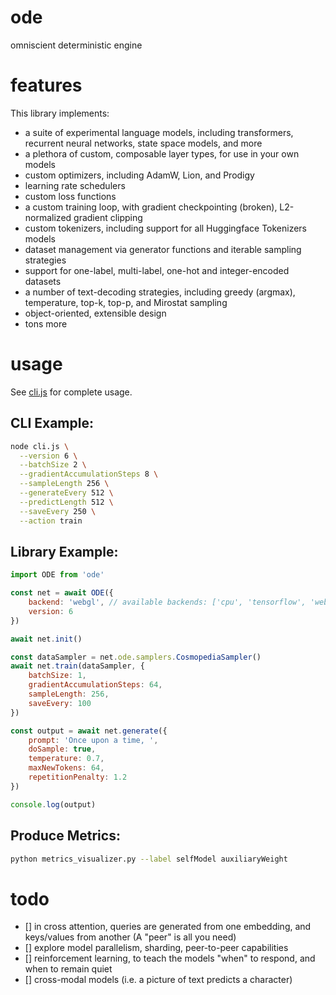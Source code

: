# ode

omniscient deterministic engine

# features

This library implements:

-   a suite of experimental language models, including transformers, recurrent neural networks, state space models, and more
-   a plethora of custom, composable layer types, for use in your own models
-   custom optimizers, including AdamW, Lion, and Prodigy
-   learning rate schedulers
-   custom loss functions
-   a custom training loop, with gradient checkpointing (broken), L2-normalized gradient clipping
-   custom tokenizers, including support for all Huggingface Tokenizers models
-   dataset management via generator functions and iterable sampling strategies
-   support for one-label, multi-label, one-hot and integer-encoded datasets
-   a number of text-decoding strategies, including greedy (argmax), temperature, top-k, top-p, and Mirostat sampling
-   object-oriented, extensible design
-   tons more

# usage

See [cli.js](./cli.js) for complete usage.

## CLI Example:

```sh
node cli.js \
  --version 6 \
  --batchSize 2 \
  --gradientAccumulationSteps 8 \
  --sampleLength 256 \
  --generateEvery 512 \
  --predictLength 512 \
  --saveEvery 250 \
  --action train
```

## Library Example:

```js
import ODE from 'ode'

const net = await ODE({
    backend: 'webgl', // available backends: ['cpu', 'tensorflow', 'webgl', 'webgpu']
    version: 6
})

await net.init()

const dataSampler = net.ode.samplers.CosmopediaSampler()
await net.train(dataSampler, {
    batchSize: 1,
    gradientAccumulationSteps: 64,
    sampleLength: 256,
    saveEvery: 100
})

const output = await net.generate({
    prompt: 'Once upon a time, ',
    doSample: true,
    temperature: 0.7,
    maxNewTokens: 64,
    repetitionPenalty: 1.2
})

console.log(output)
```

## Produce Metrics:

```sh
python metrics_visualizer.py --label selfModel auxiliaryWeight
```

# todo

-   [] in cross attention, queries are generated from one embedding, and keys/values from another (A "peer" is all you need)
-   [] explore model parallelism, sharding, peer-to-peer capabilities
-   [] reinforcement learning, to teach the models "when" to respond, and when to remain quiet
-   [] cross-modal models (i.e. a picture of text predicts a character)
